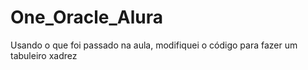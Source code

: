 # One_Oracle_Alura
Usando o que foi passado na aula, modifiquei o código para fazer um tabuleiro xadrez
